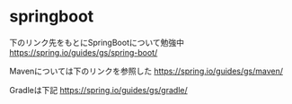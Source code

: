 # springboot
下のリンク先をもとにSpringBootについて勉強中
https://spring.io/guides/gs/spring-boot/

Mavenについては下のリンクを参照した
https://spring.io/guides/gs/maven/

Gradleは下記
https://spring.io/guides/gs/gradle/
